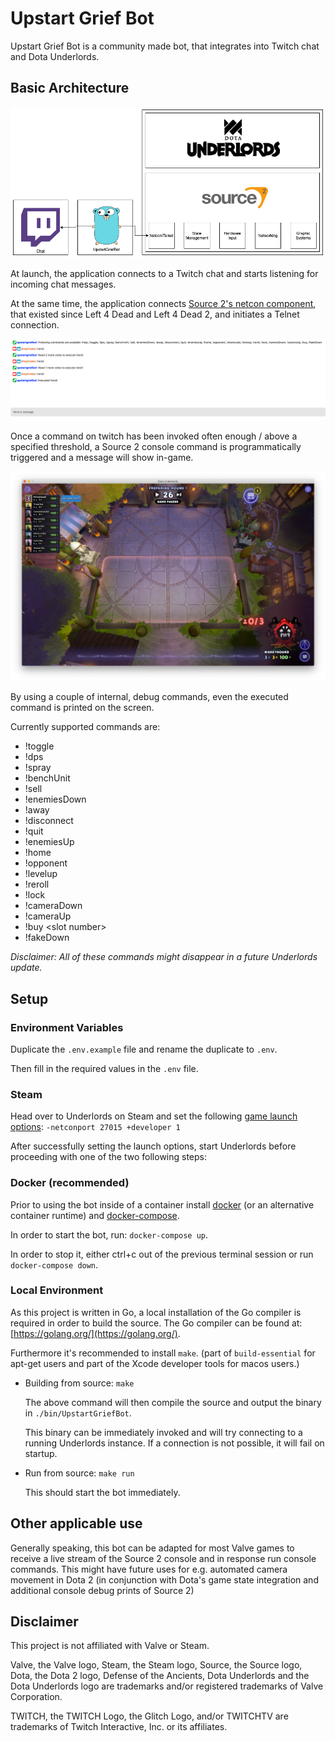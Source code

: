 # Upstart Grief Bot

Upstart Grief Bot is a community made bot, that integrates into Twitch chat and Dota Underlords.

## Basic Architecture

![architecture](assets/diagram.png)

At launch, the application connects to a Twitch chat and starts listening for incoming chat messages.

At the same time, the application connects [Source 2's netcon component](https://developer.valvesoftware.com/wiki/Command_Line_Options#Linux_command_options_in_Left_4_Dead_.282.29), that existed since Left 4 Dead and Left 4 Dead 2, and initiates a Telnet connection.

![vote](assets/twitchChat.png)

Once a command on twitch has been invoked often enough / above a specified threshold, a Source 2 console command is programmatically triggered and a message will show in-game.

![in-game](assets/ingame.png)

By using a couple of internal, debug commands, even the executed command is printed on the screen.

Currently supported commands are:

- !toggle
- !dps
- !spray
- !benchUnit
- !sell
- !enemiesDown
- !away
- !disconnect
- !quit
- !enemiesUp
- !home
- !opponent
- !levelup
- !reroll
- !lock
- !cameraDown
- !cameraUp
- !buy \<slot number>
- !fakeDown

_Disclaimer: All of these commands might disappear in a future Underlords update._

## Setup

### Environment Variables

Duplicate the `.env.example` file and rename the duplicate to `.env`.

Then fill in the required values in the `.env` file.

### Steam

Head over to Underlords on Steam and set the following [game launch options](https://support.steampowered.com/kb_article.php?ref=1040-JWMT-2947): `-netconport 27015 +developer 1`

After successfully setting the launch options, start Underlords before proceeding with one of the two following steps:

### Docker (recommended)

Prior to using the bot inside of a container install [docker](https://www.docker.com/) (or an alternative container runtime) and [docker-compose](https://docs.docker.com/compose/install/).

In order to start the bot, run: `docker-compose up`.

In order to stop it, either ctrl+c out of the previous terminal session or run `docker-compose down`.

### Local Environment

As this project is written in Go, a local installation of the Go compiler is required in order to build the source.
The Go compiler can be found at: [https://golang.org/](https://golang.org/).

Furthermore it's recommended to install `make`. (part of `build-essential` for apt-get users and part of the Xcode developer tools for macos users.)

- Building from source: `make`

  The above command will then compile the source and output the binary in `./bin/UpstartGriefBot`.

  This binary can be immediately invoked and will try connecting to a running Underlords instance. If a connection is not possible, it will fail on startup.

- Run from source: `make run`

  This should start the bot immediately.

## Other applicable use

Generally speaking, this bot can be adapted for most Valve games to receive a live stream of the Source 2 console and in response run console commands.
This might have future uses for e.g. automated camera movement in Dota 2 (in conjunction with Dota's game state integration and additional console debug prints of Source 2)

## Disclaimer

This project is not affiliated with Valve or Steam.

Valve, the Valve logo, Steam, the Steam logo, Source, the Source logo, Dota, the Dota 2 logo, Defense of the Ancients, Dota Underlords and the Dota Underlords logo are trademarks and/or registered trademarks of Valve Corporation.

TWITCH, the TWITCH Logo, the Glitch Logo, and/or TWITCHTV are trademarks of Twitch Interactive, Inc. or its affiliates.
